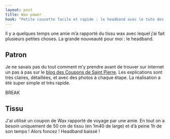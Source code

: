 ```yaml
---
layout: post
title: Wax power
hook: "Petite cousette facile et rapide : le headband avec le tuto des Coupons de Saint Pierre."
---
```


Il y a quelques temps une amie m’a rapporté du tissu wax avec lequel j’ai fait plusieurs petites choses. La grande nouveauté pour moi : le headband.

## Patron

Je ne savais pas du tout comment m’y prendre avant de trouver sur internet un pas à pas sur le [blog des Coupons de Saint Pierre][1]. Les explications sont très claires, détaillées, et avec des photos à chaque étape. La réalisation a été super simple et très rapide. 

BREAK


## Tissu

J'ai utilisé un coupon de Wax rapporté de voyage par une amie. En tout on a besoin uniquement de 50 cm de tissu (en 1m40 de large) et d’à peine 1h de son temps ! Alors foncez ! Headband baissé !





[1]:	https://blog.les-coupons-de-saint-pierre.fr/2018/01/19/diy-headband-boheme/
